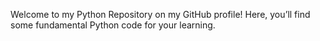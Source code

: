 Welcome to my Python Repository on my GitHub profile! Here, you’ll find some fundamental Python code for your learning.
 
